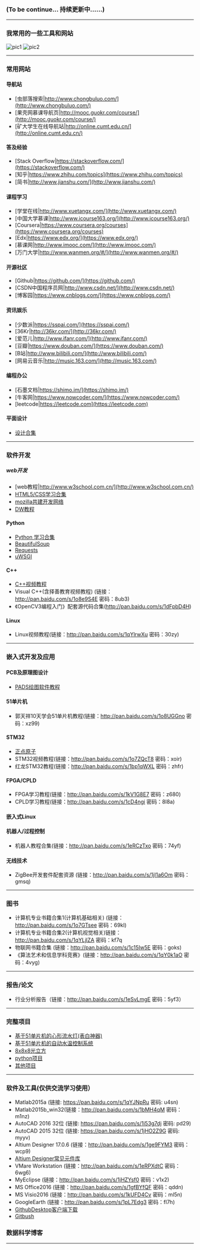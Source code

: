 
### (To be continue... 持续更新中......)

---
### 我常用的一些工具和网站
![pic1](https://github.com/liuqidev/Learning-Resourses/blob/master/pic1.JPG?raw=true)
![pic2](https://github.com/liuqidev/Learning-Resourses/blob/master/pic2.JPG?raw=true)

---
### 常用网站
#### 导航站
- [虫部落搜索|http://www.chongbuluo.com/](http://www.chongbuluo.com/)
- [果壳网慕课导航页|http://mooc.guokr.com/course/](http://mooc.guokr.com/course/)
- [矿大学生在线导航站|http://online.cumt.edu.cn/](http://online.cumt.edu.cn/)

#### 答及经验
- [Stack Overflow|https://stackoverflow.com/](https://stackoverflow.com/)
- [知乎|https://www.zhihu.com/topics](https://www.zhihu.com/topics)
- [简书|http://www.jianshu.com/](http://www.jianshu.com/)

#### 课程学习
- [学堂在线|http://www.xuetangx.com/](http://www.xuetangx.com/)
- [中国大学慕课|http://www.icourse163.org/](http://www.icourse163.org/)
- [Coursera|https://www.coursera.org/courses](https://www.coursera.org/courses)
- [Edx|https://www.edx.org/](https://www.edx.org/)
- [慕课网|http://www.imooc.com/](http://www.imooc.com/)
- [万门大学|http://www.wanmen.org/#/](http://www.wanmen.org/#/)

#### 开源社区
- [Github|https://github.com/](https://github.com/)
- [CSDN中国程序员网|http://www.csdn.net/](http://www.csdn.net/)
- [博客园|https://www.cnblogs.com/](https://www.cnblogs.com/)

#### 资讯娱乐
- [少数派|https://sspai.com/](https://sspai.com/)
- [36Kr|http://36kr.com/](http://36kr.com/)
- [爱范儿|http://www.ifanr.com/](http://www.ifanr.com/)
- [豆瓣|https://www.douban.com/](https://www.douban.com/)
- [B站|http://www.bilibili.com/](http://www.bilibili.com/)
- [网易云音乐|http://music.163.com/](http://music.163.com/)

#### 编程办公
- [石墨文档|https://shimo.im/](https://shimo.im/)
- [牛客网|https://www.nowcoder.com/](https://www.nowcoder.com/)
- [leetcode|https://leetcode.com](https://leetcode.com)

#### 平面设计
+ [设计合集](https://github.com/timmy3131/design-resource)
---
### 软件开发
##### web开发
+ [web教程|http://www.w3school.com.cn/](http://www.w3school.com.cn/)
+ [HTML5/CSS学习合集](http://www.runoob.com/)
+ [mozilla共建开发网络](https://developer.mozilla.org/zh-CN/)
+ [DW教程](http://pan.baidu.com/s/1nvv6PEp)

#### Python
+ [Python 学习合集](https://www.zhihu.com/question/20039623)
+ [BeautifulSoup](https://www.crummy.com/software/BeautifulSoup/bs4/doc/)
+ [Requests](http://docs.python-requests.org/en/master/)
+ [uWSGI](http://uwsgi-docs.readthedocs.io/en/latest/WSGIquickstart.html)

#### C++
+ [C++视频教程](http://pan.baidu.com/s/1misReek)
+ Visual C++(含择善教育视频教程) (链接：http://pan.baidu.com/s/1o8e9S4E 密码：8ub3)
+ 《OpenCV3编程入门》配套源代码合集(http://pan.baidu.com/s/1dFpbD4H)

#### Linux
+ Linux视频教程(链接：http://pan.baidu.com/s/1qYlrwXu 密码：30zy)

---
### 嵌入式开发及应用

#### PCB及原理图设计
+ [PADS绘图软件教程](http://pan.baidu.com/s/1sl58f3R)

#### 51单片机
- 郭天祥10天学会51单片机教程(链接：http://pan.baidu.com/s/1o8UGGno 密码：xz99)

#### STM32
- [正点原子](http://www.openedv.com/thread-13912-1-1.html)
- STM32视频教程(链接：http://pan.baidu.com/s/1o7ZQcT8 密码：xoir)
- 红龙STM32教程(链接：http://pan.baidu.com/s/1bp1qWXL 密码：zhfr)

#### FPGA/CPLD
+ FPGA学习教程(链接：http://pan.baidu.com/s/1kV1G8E7 密码：z680)
+ CPLD学习教程(链接：http://pan.baidu.com/s/1cD4ngi 密码：8l8a)

#### 嵌入式Linux

#### 机器人/过程控制
+ 机器人教程合集(链接：http://pan.baidu.com/s/1eRCzTxo 密码：74yf)

#### 无线技术
+ ZigBee开发套件配套资源 (链接：http://pan.baidu.com/s/1jI1a6Om 密码：gmsq)

---
### 图书
+ 计算机专业书籍合集1(计算机基础相关) (链接：http://pan.baidu.com/s/1o7GTsee 密码：69kl)
+ 计算机专业书籍合集2(计算机视觉相关)链接：http://pan.baidu.com/s/1qYLjlZA 密码：kf7q
+ 物联网书籍合集 (链接：http://pan.baidu.com/s/1c15Iw5E 密码：goks)
+ 《算法艺术和信息学科竞赛》(链接：http://pan.baidu.com/s/1qY0k1aO 密码：4vyg)

---
### 报告/论文
- 行业分析报告（链接：http://pan.baidu.com/s/1eSvLmgE 密码：5yf3）

---

### 完整项目
+ [基于51单片机的心形流水灯(表白神器)](https://github.com/icurious/heart_shape_light)
+ [基于51单片机的自动水温控制系统](https://github.com/icurious/auto_temperture_controler)
+ [8x8x8光立方](https://github.com/icurious/8x8x8_light_cubic)
+ [python项目](https://github.com/liuqidev)
+ [其他项目](https://github.com/liuqidev)
---

### 软件及工具(仅供交流学习使用）
- Matlab2015a (链接: https://pan.baidu.com/s/1qYJNpRu 密码: u4sn)
- Matlab2015b_win32(链接：http://pan.baidu.com/s/1bMH4qM 密码：m1nz)
- AutoCAD 2016 32位 (链接: https://pan.baidu.com/s/1i53g7dj 密码: pd29)
- AutoCAD 2015 32位 (链接: https://pan.baidu.com/s/1jHO2Z9G 密码: myyv)
- Altium Designer 17.0.6 (链接：http://pan.baidu.com/s/1ge9FYM3 密码：wcp9)
- [Altium Designer常见元件库](http://pan.baidu.com/s/1dFkrQvR)
- VMare Workstation (链接：http://pan.baidu.com/s/1eRPXdtC 密码：6wg6)
- MyEclipse (链接：http://pan.baidu.com/s/1jHZYsf0 密码：v1x2)
- MS Office2016 (链接：http://pan.baidu.com/s/1gfBYfQF 密码：qddn)
- MS Visio2016 (链接：http://pan.baidu.com/s/1kUFD4Cv 密码：ml5n)
- GoogleEarth (链接：http://pan.baidu.com/s/1pL7Edg3 密码：fl7h)
- [GithubDesktop客户端下载](https://desktop.github.com/)
- [Gitbush](https://git-for-windows.github.io/)

### 数据科学博客


---

